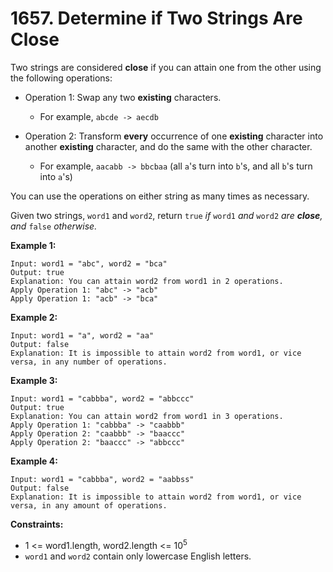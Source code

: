 # 1657. Determine if Two Strings Are Close

Two strings are considered **close** if you can attain one from the other using the following operations:


- Operation 1: Swap any two **existing** characters.

	- For example, `abcde -> aecdb`

- Operation 2: Transform **every** occurrence of one **existing** character into another **existing** character, and do the same with the other character.

	- For example, `aacabb -> bbcbaa` (all `a`'s turn into `b`'s, and all `b`'s turn into `a`'s)


You can use the operations on either string as many times as necessary.

Given two strings, `word1` and `word2`, return `true` *if* `word1` *and* `word2` *are **close**, and* `false` *otherwise.*

 

**Example 1:**

```
Input: word1 = "abc", word2 = "bca"
Output: true
Explanation: You can attain word2 from word1 in 2 operations.
Apply Operation 1: "abc" -> "acb"
Apply Operation 1: "acb" -> "bca"
```

**Example 2:**

```
Input: word1 = "a", word2 = "aa"
Output: false
Explanation: It is impossible to attain word2 from word1, or vice versa, in any number of operations.
```

**Example 3:**

```
Input: word1 = "cabbba", word2 = "abbccc"
Output: true
Explanation: You can attain word2 from word1 in 3 operations.
Apply Operation 1: "cabbba" -> "caabbb"
Apply Operation 2: "caabbb" -> "baaccc"
Apply Operation 2: "baaccc" -> "abbccc"
```

**Example 4:**

```
Input: word1 = "cabbba", word2 = "aabbss"
Output: false
Explanation: It is impossible to attain word2 from word1, or vice versa, in any amount of operations.
```

 

**Constraints:**

- 1 <= word1.length, word2.length <= 10<sup>5</sup>
- `word1` and `word2` contain only lowercase English letters.
